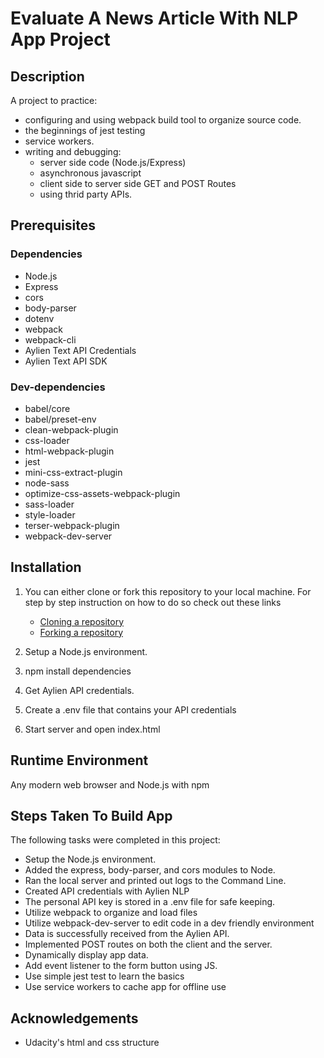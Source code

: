 # Evaluate A News Article With NLP App Project

## Description

A project to practice:
* configuring and using webpack build tool to organize source code. 
* the beginnings of jest testing 
* service workers. 
* writing and debugging:
	* server side code (Node.js/Express)
	* asynchronous javascript
	* client side to server side GET and POST Routes
	* using thrid party APIs.

## Prerequisites

### Dependencies
* Node.js
* Express
* cors
* body-parser
* dotenv
* webpack
* webpack-cli
* Aylien Text API Credentials
* Aylien Text API SDK

### Dev-dependencies
* babel/core
* babel/preset-env
* clean-webpack-plugin
* css-loader
* html-webpack-plugin
* jest
* mini-css-extract-plugin
* node-sass
* optimize-css-assets-webpack-plugin
* sass-loader
* style-loader
* terser-webpack-plugin
* webpack-dev-server

## Installation

1. You can either clone or fork this repository to your local machine.
	For step by step instruction on how to do so check out these links

	* [Cloning a repository](https://docs.github.com/en/github/creating-cloning-and-archiving-repositories/cloning-a-repository)
	* [Forking a repository](https://docs.github.com/en/github/getting-started-with-github/fork-a-repo)

2. Setup a Node.js environment.

3. npm install dependencies

4. Get Aylien API credentials.

5. Create a .env file that contains your API credentials

6. Start server and open index.html

## Runtime Environment
Any modern web browser and Node.js with npm

## Steps Taken To Build App

The following tasks were completed in this project:

* Setup the Node.js environment.
* Added the express, body-parser, and cors modules to Node.
* Ran the local server and printed out logs to the Command Line.
* Created API credentials with Aylien NLP
* The personal API key is stored in a .env file for safe keeping.
* Utilize webpack to organize and load files
* Utilize webpack-dev-server to edit code in a dev friendly environment
* Data is successfully received from the Aylien API.
* Implemented POST routes on both the client and the server.
* Dynamically display app data.
* Add event listener to the form button using JS.
* Use simple jest test to learn the basics
* Use service workers to cache app for offline use

## Acknowledgements

* Udacity's html and css structure